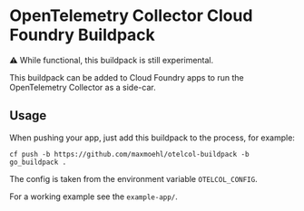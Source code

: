 # OpenTelemetry Collector Cloud Foundry Buildpack

:warning: While functional, this buildpack is still experimental.

This buildpack can be added to Cloud Foundry apps to run the OpenTelemetry Collector as a side-car.

## Usage

When pushing your app, just add this buildpack to the process, for example:

```
cf push -b https://github.com/maxmoehl/otelcol-buildpack -b go_buildpack .
```

The config is taken from the environment variable `OTELCOL_CONFIG`.

For a working example see the `example-app/`.
